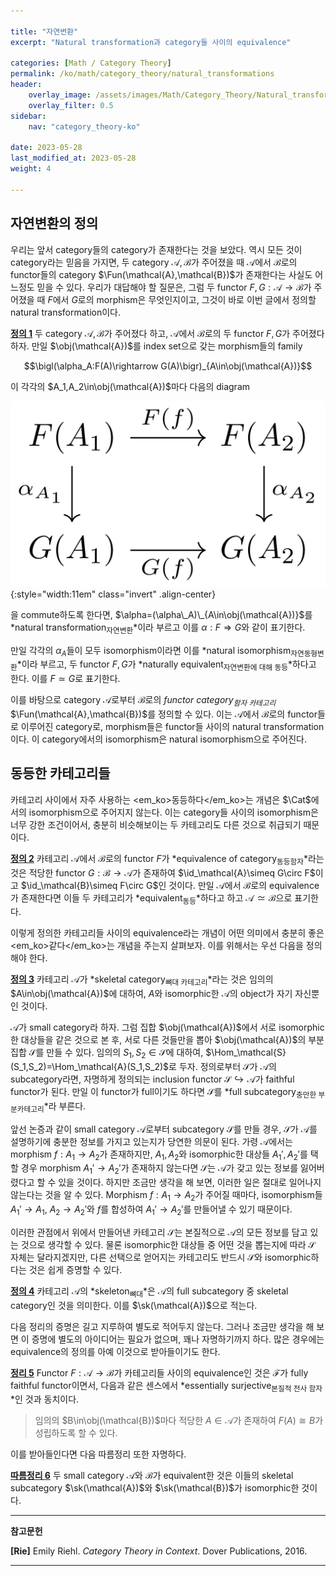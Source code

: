 ```yaml
---

title: "자연변환"
excerpt: "Natural transformation과 category들 사이의 equivalence"

categories: [Math / Category Theory]
permalink: /ko/math/category_theory/natural_transformations
header:
    overlay_image: /assets/images/Math/Category_Theory/Natural_transformations.png
    overlay_filter: 0.5
sidebar: 
    nav: "category_theory-ko"

date: 2023-05-28
last_modified_at: 2023-05-28
weight: 4

---
```


## 자연변환의 정의

우리는 앞서 category들의 category가 존재한다는 것을 보았다. 역시 모든 것이 category라는 믿음을 가지면, 두 category $\mathcal{A},\mathcal{B}$가 주어졌을 때 $\mathcal{A}$에서 $\mathcal{B}$로의 functor들의 category $\Fun(\mathcal{A},\mathcal{B})$가 존재한다는 사실도 어느정도 믿을 수 있다. 우리가 대답해야 할 질문은, 그럼 두 functor $F,G:\mathcal{A}\rightarrow \mathcal{B}$가 주어졌을 때 $F$에서 $G$로의 morphism은 무엇인지이고, 그것이 바로 이번 글에서 정의할 natural transformation이다.

<div class="definition" markdown="1">

<ins id="def1">**정의 1**</ins> 두 category $\mathcal{A},\mathcal{B}$가 주어졌다 하고, $\mathcal{A}$에서 $\mathcal{B}$로의 두 functor $F,G$가 주어졌다 하자. 만일 $\obj(\mathcal{A})$를 index set으로 갖는 morphism들의 family 

$$\bigl(\alpha_A:F(A)\rightarrow G(A)\bigr)_{A\in\obj(\mathcal{A})}$$

이 각각의 $A_1,A_2\in\obj(\mathcal{A})$마다 다음의 diagram

![natural_transformation](/assets/images/Math/Category_Theory/Natural_transformations-1.png){:style="width:11em" class="invert" .align-center}

을 commute하도록 한다면, $\alpha=(\alpha\_A)\_{A\in\obj(\mathcal{A})}$를 *natural transformation<sub>자연변환</sub>*이라 부르고 이를 $\alpha:F\Rightarrow G$와 같이 표기한다.

만일 각각의 $\alpha_A$들이 모두 isomorphism이라면 이를 *natural isomorphism<sub>자연동형변환</sub>*이라 부르고, 두 functor $F,G$가 *naturally equivalent<sub>자연변환에 대해 동등</sub>*하다고 한다. 이를 $F\simeq G$로 표기한다.

</div>

이를 바탕으로 category $\mathcal{A}$로부터 $\mathcal{B}$로의 *functor category<sub>함자 카테고리</sub>* $\Fun(\mathcal{A},\mathcal{B})$를 정의할 수 있다. 이는 $\mathcal{A}$에서 $\mathcal{B}$로의 functor들로 이루어진 category로, morphism들은 functor들 사이의 natural transformation이다. 이 category에서의 isomorphism은 natural isomorphism으로 주어진다.

## 동등한 카테고리들

카테고리 사이에서 자주 사용하는 <em_ko>동등하다</em_ko>는 개념은 $\Cat$에서의 isomorphism으로 주어지지 않는다. 이는 category들 사이의 isomorphism은 너무 강한 조건이어서, 충분히 비슷해보이는 두 카테고리도 다른 것으로 취급되기 때문이다. 

<div class="definition" markdown="1">

<ins id="def2">**정의 2**</ins> 카테고리 $\mathcal{A}$에서 $\mathcal{B}$로의 functor $F$가 *equivalence of category<sub>동등함자</sub>*라는 것은 적당한 functor $G:\mathcal{B}\rightarrow \mathcal{A}$가 존재하여 $\id_\mathcal{A}\simeq G\circ F$이고 $\id_\mathcal{B}\simeq F\circ G$인 것이다. 만일 $\mathcal{A}$에서 $\mathcal{B}$로의 equivalence가 존재한다면 이들 두 카테고리가 *equivalent<sub>동등</sub>*하다고 하고 $\mathcal{A}\simeq\mathcal{B}$으로 표기한다.

</div>

이렇게 정의한 카테고리들 사이의 equivalence라는 개념이 어떤 의미에서 충분히 좋은 <em_ko>같다</em_ko>는 개념을 주는지 살펴보자. 이를 위해서는 우선 다음을 정의해야 한다.

<div class="definition" markdown="1">

<ins id="def3">**정의 3**</ins> 카테고리 $\mathcal{A}$가 *skeletal category<sub>뼈대 카테고리</sub>*라는 것은 임의의 $A\in\obj(\mathcal{A})$에 대하여, $A$와 isomorphic한 $\mathcal{A}$의 object가 자기 자신뿐인 것이다.

</div>

$\mathcal{A}$가 small category라 하자. 그럼 집합 $\obj(\mathcal{A})$에서 서로 isomorphic한 대상들을 같은 것으로 본 후, 서로 다른 것들만을 뽑아 $\obj(\mathcal{A})$의 부분집합 $\mathcal{S}$를 만들 수 있다. 임의의 $S_1,S_2\in\mathcal{S}$에 대하여, $\Hom_\mathcal{S}(S_1,S_2)=\Hom_\mathcal{A}(S_1,S_2)$로 두자. 정의로부터 $\mathcal{S}$가 $\mathcal{A}$의 subcategory라면, 자명하게 정의되는 inclusion functor $\mathcal{S}\hookrightarrow\mathcal{A}$가 faithful functor가 된다. 만일 이 functor가 full이기도 하다면 $\mathcal{S}$를 *full subcategory<sub>충만한 부분카테고리</sub>*라 부른다.

앞선 논증과 같이 small category $\mathcal{A}$로부터 subcategory $\mathcal{S}$를 만들 경우, $\mathcal{S}$가 $\mathcal{A}$를 설명하기에 충분한 정보를 가지고 있는지가 당연한 의문이 된다. 가령 $\mathcal{A}$에서는 morphism $f:A_1\rightarrow A_2$가 존재하지만, $A_1,A_2$와 isomorphic한 대상들 $A_1',A_2'$를 택할 경우 morphism $A_1'\rightarrow A_2'$가 존재하지 않는다면 $\mathcal{S}$는 $\mathcal{A}$가 갖고 있는 정보를 잃어버렸다고 할 수 있을 것이다. 하지만 조금만 생각을 해 보면, 이러한 일은 절대로 일어나지 않는다는 것을 알 수 있다. Morphism $f:A_1\rightarrow A_2$가 주어질 때마다, isomorphism들 $A_1'\rightarrow A_1$, $A_2\rightarrow A_2'$와 $f$를 합성하여 $A_1'\rightarrow A_2'$를 만들어낼 수 있기 때문이다.

이러한 관점에서 위에서 만들어낸 카테고리 $\mathcal{S}$는 본질적으로 $\mathcal{A}$의 모든 정보를 담고 있는 것으로 생각할 수 있다. 물론 isomorphic한 대상들 중 어떤 것을 뽑는지에 따라 $\mathcal{S}$ 자체는 달라지겠지만, 다른 선택으로 얻어지는 카테고리도 반드시 $\mathcal{S}$와 isomorphic하다는 것은 쉽게 증명할 수 있다. 

<div class="definition" markdown="1">

<ins id="def4">**정의 4**</ins> 카테고리 $\mathcal{A}$의 *skeleton<sub>뼈대</sub>*은 $\mathcal{A}$의 full subcategory 중 skeletal category인 것을 의미한다. 이를 $\sk(\mathcal{A})$으로 적는다.

</div>

다음 정리의 증명은 길고 지루하여 별도로 적어두지 않는다. 그러나 조금만 생각을 해 보면 이 증명에 별도의 아이디어는 필요가 없으며, 꽤나 자명하기까지 하다. 많은 경우에는 equivalence의 정의를 아예 이것으로 받아들이기도 한다.

<div class="proposition" markdown="1">

<ins id="thm5">**정리 5**</ins> Functor $F:\mathcal{A}\rightarrow\mathcal{B}$가 카테고리들 사이의 equivalence인 것은 $\mathcal{F}$가 fully faithful functor이면서, 다음과 같은 센스에서 *essentially surjective<sub>본질적 전사 함자</sub>*인 것과 동치이다.

> 임의의 $B\in\obj(\mathcal{B})$마다 적당한 $A\in\mathcal{A}$가 존재하여 $F(A)\cong B$가 성립하도록 할 수 있다.

</div>

이를 받아들인다면 다음 따름정리 또한 자명하다.

<div class="proposition" markdown="1">

<ins id="cor6">**따름정리 6**</ins> 두 small category $\mathcal{A}$와 $\mathcal{B}$가 equivalent한 것은 이들의 skeletal subcategory $\sk(\mathcal{A})$와 $\sk(\mathcal{B})$가 isomorphic한 것이다.

</div>

---

**참고문헌**

**[Rie]** Emily Riehl. *Category Theory in Context*. Dover Publications, 2016.

---